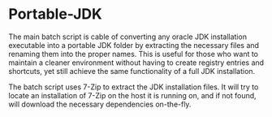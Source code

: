 Portable-JDK
============

The main batch script is cable of converting any oracle JDK installation executable into a portable JDK folder by extracting the necessary files and renaming them into the proper names. This is useful for those who want to maintain a cleaner environment without having to create registry entries and shortcuts, yet still achieve the same functionality of a full JDK installation.

The batch script uses 7-Zip to extract the JDK installation files. It will try to locate an installation of 7-Zip on the host it is running on, and if not found, will download the necessary dependencies on-the-fly.
